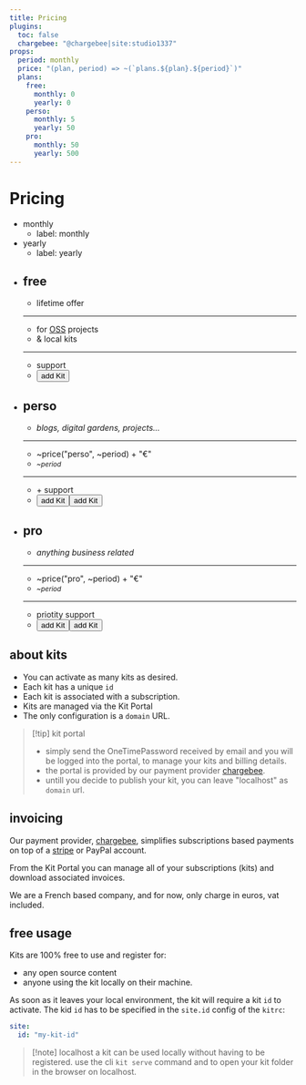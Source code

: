 ```yaml
---
title: Pricing
plugins:
  toc: false
  chargebee: "@chargebee|site:studio1337"
props:
  period: monthly
  price: "(plan, period) => ~(`plans.${plan}.${period}`)"
  plans: 
    free:
      monthly: 0
      yearly: 0
    perso:
      monthly: 5
      yearly: 50
    pro:
      monthly: 50
      yearly: 500
---
```

# Pricing

<!-- kit --><p data-ui="switch" data-bind="~period" class="my-5 mx-auto"></p>
- monthly
	- label: <i class="bx bx-calendar me-2"></i>monthly
- yearly
	- label: yearly  <i class="bx bxs-gift ms-2" ></i>

<!-- kit --><p data-ui class="cards center"></p>
- ## free 
	- <i class="bx bx-infinite"></i> lifetime offer
	- ---
	- for [OSS](https://en.wikipedia.org/wiki/Open-source_software) projects
	- & local kits
	- ---
	- <a data-tooltip="discord"><i class="bx bxl-discord"></i></a> support
	- <button class="outline" data-cb-type="checkout" data-cb-item-0="free-yearly"><i class="bx bxs-plus-circle me-2"></i>add Kit</button>
- ## perso
	- <i class="bx bx-target-lock"></i> *blogs, digital gardens, projects...*
	- ---
	- <span class="fs-5">~price("perso", ~period) + "€"</span>
	- *<small>~period</small>*
	- ---
	- <a data-tooltip="email"><i class="bx bx-mail-send"></i></a> + <a data-tooltip="discord"><i class="bx bxl-discord"></i></a> support
	- <button class="primary" data-show="~period=='monthly'" data-cb-type="checkout" data-cb-item-0="perso-monthly"><i class="bx bxs-plus-circle me-2"></i>add Kit</button><button class="primary" data-show="~period=='yearly'" data-cb-type="checkout" data-cb-item-0="perso-yearly"><i class="bx bxs-plus-circle me-2"></i>add Kit</button>
- ## pro
	- <i class="bx bx-target-lock"></i> *anything business related*
	- ---
	- <span class="fs-5">~price("pro", ~period) + "€"</span> 
	- *<small>~period</small>*
	- ---
	- <i class="bx bx-alarm"></i> priotity support
	- <button class="primary" data-show="~period=='monthly'" data-cb-type="checkout" data-cb-item-0="pro-monthly"><i class="bx bxs-plus-circle me-2"></i>add Kit</button><button class="primary" data-show="~period=='yearly'" data-cb-type="checkout" data-cb-item-0="pro-yearly"><i class="bx bxs-plus-circle me-2"></i>add Kit</button>


## about kits

- You can activate as many kits as desired.
- Each kit has a unique `id`
- Each kit is associated with a subscription. 
- Kits are managed via the <a data-click="$chargebee.portal.open()"><i class="bx bxs-cog me-2"></i>Kit Portal</a>
- The only configuration is a `domain` URL.

> [!tip] kit portal
> - simply send the OneTimePassword received by email and you will be logged into the portal, to manage your kits and billing details.
> - the portal is provided by our payment provider [chargebee](https://www.chargebee.com/).
> - untill you decide to publish your kit, you can leave "localhost" as `domain` url.



## invoicing

Our payment provider, [chargebee](https://www.chargebee.com/), simplifies subscriptions based payments on top of a [stripe](https://stripe.com) or PayPal account. 

From the <a data-click="$chargebee.portal.open()"><i class="bx bxs-cog me-2"></i>Kit Portal</a> you can manage all of your subscriptions (kits) and download associated invoices.

We are a French based company, and for now, only charge in euros, vat included.

## free usage

Kits are 100% free to use and register for:
- any open source content
- anyone using the kit locally on their machine. 

As soon as it leaves your local environment, the kit will require a kit `id` to activate. The kid `id` has to be specified in the `site.id` config of the `kitrc`:

```yaml
site:
  id: "my-kit-id"
```

> [!note] localhost
> a kit can be used locally without having to be registered. use the cli `kit serve` command and to open your kit folder in the browser on localhost.